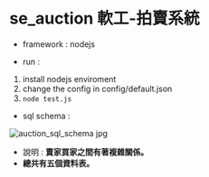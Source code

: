 # se_auction 軟工-拍賣系統
  - framework : nodejs
  
  - run : 
  1. install nodejs enviroment 
  2. change the config in config/default.json
  3. `node test.js`
  - sql schema : 
  
  ![auction_sql_schema jpg](https://user-images.githubusercontent.com/96759292/203079936-0d7d37c5-0b07-460b-859f-453ce033d404.jpg)

  - 說明 : <b>賣家買家之間有著複雜關係。</b>
  - <b>總共有五個資料表。</b>
  
  
  


